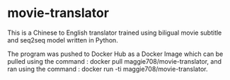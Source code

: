 # movie-translator
This is a Chinese to English translator trained using biligual movie subtitle and seq2seq model written in Python.

The program was pushed to Docker Hub as a Docker Image which can be pulled using the command : docker pull maggie708/movie-translator, and ran using the command : docker run -ti maggie708/movie-translator.
